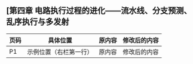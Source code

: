 ## [第四章 电路执行过程的进化——流水线、分支预测、乱序执行与多发射



页码 | 具体位置 | 原内容 | 修改后的内容
------------ | ------------- | ------------ | ------------
P1 | 示例位置（右栏第一行）  | 原内容 | 修改后的内容
